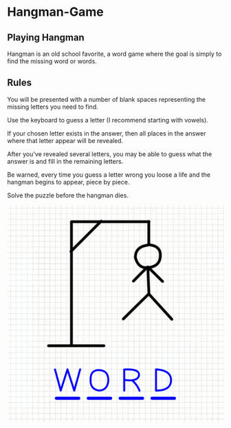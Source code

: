 # Hangman-Game

## Playing Hangman
Hangman is an old school favorite, a word game where the goal is simply to find the missing word or words.
## Rules
You will be presented with a number of blank spaces representing the missing letters you need to find.

Use the keyboard to guess a letter (I recommend starting with vowels).

If your chosen letter exists in the answer, then all places in the answer where that letter appear will be revealed.

After you've revealed several letters, you may be able to guess what the answer is and fill in the remaining letters.

Be warned, every time you guess a letter wrong you loose a life and the hangman begins to appear, piece by piece.

Solve the puzzle before the hangman dies.


![unnamed](unnamed.png?raw=true "Title")
